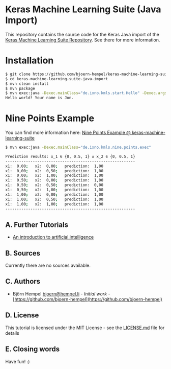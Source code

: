 # Keras Machine Learning Suite (Java Import)

This repository contains the source code for the Keras Java import of the [Keras Machine Learning Suite Repository](https://github.com/bjoern-hempel/keras-machine-learning-suite). See there for more information.

# Installation

```bash
$ git clone https://github.com/bjoern-hempel/keras-machine-learning-suite-java-import.git
$ cd keras-machine-learning-suite-java-import
$ mvn clean install
$ mvn package
$ mvn exec:java -Dexec.mainClass="de.ixno.kmls.start.Hello" -Dexec.args="Jon"
Hello world! Your name is Jon.
```

# Nine Points Example

You can find more information here: [Nine Points Example @ keras-machine-learning-suite](https://github.com/bjoern-hempel/keras-machine-learning-suite/blob/master/markdown/demos/nine_points.md)

```bash
$ mvn exec:java -Dexec.mainClass="de.ixno.kmls.nine.points.exec"

Prediction results: x_1 ∈ {0, 0.5, 1} ∧ x_2 ∈ {0, 0.5, 1}
---------------------------------------------------------
x1:  0,00;   x2:  0,00;   prediction:  1,00
x1:  0,00;   x2:  0,50;   prediction:  1,00
x1:  0,00;   x2:  1,00;   prediction:  1,00
x1:  0,50;   x2:  0,00;   prediction:  1,00
x1:  0,50;   x2:  0,50;   prediction:  0,00
x1:  0,50;   x2:  1,00;   prediction:  1,00
x1:  1,00;   x2:  0,00;   prediction:  1,00
x1:  1,00;   x2:  0,50;   prediction:  1,00
x1:  1,00;   x2:  1,00;   prediction:  1,00
---------------------------------------------------------

```

## A. Further Tutorials

* [An introduction to artificial intelligence](https://github.com/friends-of-ai/an-introduction-to-artificial-intelligence)

## B. Sources

Currently there are no sources available.

## C. Authors

* Björn Hempel <bjoern@hempel.li> - _Initial work_ - [https://github.com/bjoern-hempel](https://github.com/bjoern-hempel)

## D. License

This tutorial is licensed under the MIT License - see the [LICENSE.md](/LICENSE.md) file for details

## E. Closing words

Have fun! :)
